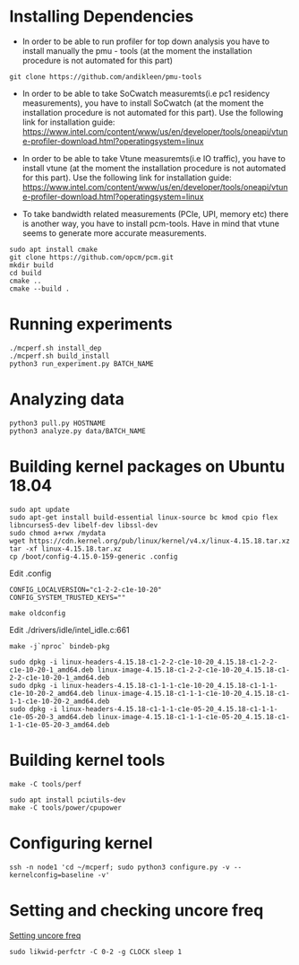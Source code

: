 # Installing Dependencies 

* In order to be able to run profiler for top down analysis you have to install manually the pmu - tools (at the moment the installation procedure is not automated for this part)
```
git clone https://github.com/andikleen/pmu-tools
````
* In order to be able to take SoCwatch measuremts(i.e pc1 residency measurements), you have to install SoCwatch (at the moment the installation procedure is not automated for this part). Use the following link for installation guide: 
https://www.intel.com/content/www/us/en/developer/tools/oneapi/vtune-profiler-download.html?operatingsystem=linux

* In order to be able to take Vtune measuremts(i.e IO traffic), you have to install vtune (at the moment the installation procedure is not automated for this part). Use the following link for installation guide: 
https://www.intel.com/content/www/us/en/developer/tools/oneapi/vtune-profiler-download.html?operatingsystem=linux


* To take bandwidth related measurements (PCIe, UPI, memory etc) there is another way, you have to install pcm-tools. Have in mind that vtune seems to generate more accurate measurements. 

```
sudo apt install cmake
git clone https://github.com/opcm/pcm.git
mkdir build
cd build
cmake ..
cmake --build .
```




# Running experiments

```
./mcperf.sh install_dep
./mcperf.sh build_install
python3 run_experiment.py BATCH_NAME
```

# Analyzing data
```
python3 pull.py HOSTNAME
python3 analyze.py data/BATCH_NAME
```

# Building kernel packages on Ubuntu 18.04

```
sudo apt update
sudo apt-get install build-essential linux-source bc kmod cpio flex libncurses5-dev libelf-dev libssl-dev
sudo chmod a+rwx /mydata
wget https://cdn.kernel.org/pub/linux/kernel/v4.x/linux-4.15.18.tar.xz
tar -xf linux-4.15.18.tar.xz
cp /boot/config-4.15.0-159-generic .config
```

Edit .config

```
CONFIG_LOCALVERSION="c1-2-2-c1e-10-20"
CONFIG_SYSTEM_TRUSTED_KEYS=""
```

```
make oldconfig
```

Edit ./drivers/idle/intel_idle.c:661

```
make -j`nproc` bindeb-pkg
```

```
sudo dpkg -i linux-headers-4.15.18-c1-2-2-c1e-10-20_4.15.18-c1-2-2-c1e-10-20-1_amd64.deb linux-image-4.15.18-c1-2-2-c1e-10-20_4.15.18-c1-2-2-c1e-10-20-1_amd64.deb
sudo dpkg -i linux-headers-4.15.18-c1-1-1-c1e-10-20_4.15.18-c1-1-1-c1e-10-20-2_amd64.deb linux-image-4.15.18-c1-1-1-c1e-10-20_4.15.18-c1-1-1-c1e-10-20-2_amd64.deb
sudo dpkg -i linux-headers-4.15.18-c1-1-1-c1e-05-20_4.15.18-c1-1-1-c1e-05-20-3_amd64.deb linux-image-4.15.18-c1-1-1-c1e-05-20_4.15.18-c1-1-1-c1e-05-20-3_amd64.deb
```

# Building kernel tools

```
make -C tools/perf
```

```
sudo apt install pciutils-dev
make -C tools/power/cpupower
```

# Configuring kernel

```
ssh -n node1 'cd ~/mcperf; sudo python3 configure.py -v --kernelconfig=baseline -v'
```

# Setting and checking uncore freq

[Setting uncore freq](https://www.linkedin.com/pulse/manually-setting-uncore-frequency-intel-cpus-johannes-hofmann/)

```
sudo likwid-perfctr -C 0-2 -g CLOCK sleep 1
```

